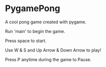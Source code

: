 # PygamePong
A cool pong game created with pygame. 

Run 'main' to begin the game.

Press space to start.

Use W & S and Up Arrow & Down Arrow to play!

Press P anytime during the game to Pause.
